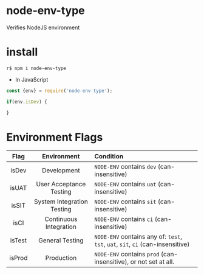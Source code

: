 # node-env-type
Verifies NodeJS environment

# install

```
r$ npm i node-env-type
```

* In JavaScript

```js
const {env} = require('node-env-type');

if(env.isDev) {

}
```

# Environment Flags

| Flag   |      Environment           |  Condition |
|:------:|:--------------------------:|:-----------|
| isDev  | Development                | `NODE-ENV` contains `dev` (can-insensitive) |
| isUAT  | User Acceptance Testing    | `NODE-ENV` contains `uat` (can-insensitive) |
| isSIT  | System Integration Testing | `NODE-ENV` contains `sit` (can-insensitive) |
| isCI   | Continuous Integration     | `NODE-ENV` contains `ci` (can-insensitive)  |
| isTest | General Testing            | `NODE-ENV` contains any of: `test`, `tst`, `uat`, `sit`, `ci` (can-insensitive)|
| isProd | Production                 | `NODE-ENV` contains `prod` (can-insensitive), or not set at all. |
